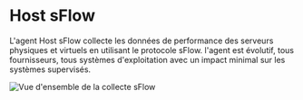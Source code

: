 # Host sFlow

L'agent Host sFlow collecte les données de performance des serveurs physiques et virtuels en utilisant le protocole sFlow. l'agent est évolutif, tous fournisseurs, tous systèmes d'exploitation avec un impact minimal sur les systèmes supervisés.

![Vue d'ensemble de la collecte sFlow](http://www.sflow.net/img/overview.png)